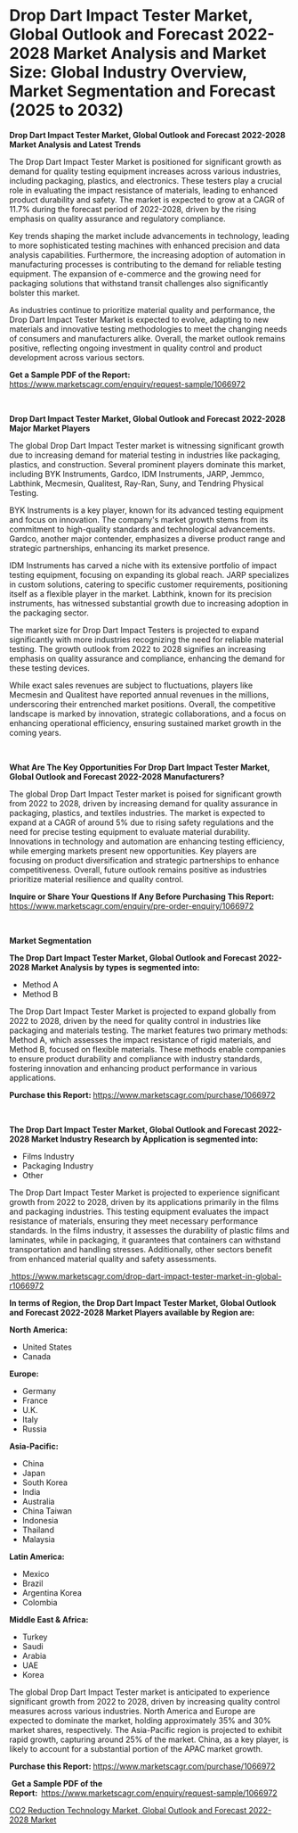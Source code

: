 <p><h1>Drop Dart Impact Tester Market, Global Outlook and Forecast 2022-2028 Market Analysis and Market Size: Global Industry Overview, Market Segmentation and Forecast (2025 to 2032)</h1></p><p><strong>Drop Dart Impact Tester Market, Global Outlook and Forecast 2022-2028 Market Analysis and Latest Trends</strong></p>
<p><p>The Drop Dart Impact Tester Market is positioned for significant growth as demand for quality testing equipment increases across various industries, including packaging, plastics, and electronics. These testers play a crucial role in evaluating the impact resistance of materials, leading to enhanced product durability and safety. The market is expected to grow at a CAGR of 11.7% during the forecast period of 2022-2028, driven by the rising emphasis on quality assurance and regulatory compliance.</p><p>Key trends shaping the market include advancements in technology, leading to more sophisticated testing machines with enhanced precision and data analysis capabilities. Furthermore, the increasing adoption of automation in manufacturing processes is contributing to the demand for reliable testing equipment. The expansion of e-commerce and the growing need for packaging solutions that withstand transit challenges also significantly bolster this market.</p><p>As industries continue to prioritize material quality and performance, the Drop Dart Impact Tester Market is expected to evolve, adapting to new materials and innovative testing methodologies to meet the changing needs of consumers and manufacturers alike. Overall, the market outlook remains positive, reflecting ongoing investment in quality control and product development across various sectors.</p></p>
<p><strong>Get a Sample PDF of the Report:&nbsp;</strong> <a href="https://www.marketscagr.com/enquiry/request-sample/1066972?utm_campaign=3189&utm_medium=2&utm_source=Github&utm_content=ia&utm_term=21032025&utm_id=drop-dart-impact-tester-market-global-outlook-and-forecast-2022-2028">https://www.marketscagr.com/enquiry/request-sample/1066972</a></p>
<p>&nbsp;</p>
<p><strong>Drop Dart Impact Tester Market, Global Outlook and Forecast 2022-2028 Major Market Players</strong></p>
<p><p>The global Drop Dart Impact Tester market is witnessing significant growth due to increasing demand for material testing in industries like packaging, plastics, and construction. Several prominent players dominate this market, including BYK Instruments, Gardco, IDM Instruments, JARP, Jemmco, Labthink, Mecmesin, Qualitest, Ray-Ran, Suny, and Tendring Physical Testing.</p><p>BYK Instruments is a key player, known for its advanced testing equipment and focus on innovation. The company's market growth stems from its commitment to high-quality standards and technological advancements. Gardco, another major contender, emphasizes a diverse product range and strategic partnerships, enhancing its market presence.</p><p>IDM Instruments has carved a niche with its extensive portfolio of impact testing equipment, focusing on expanding its global reach. JARP specializes in custom solutions, catering to specific customer requirements, positioning itself as a flexible player in the market. Labthink, known for its precision instruments, has witnessed substantial growth due to increasing adoption in the packaging sector.</p><p>The market size for Drop Dart Impact Testers is projected to expand significantly with more industries recognizing the need for reliable material testing. The growth outlook from 2022 to 2028 signifies an increasing emphasis on quality assurance and compliance, enhancing the demand for these testing devices.</p><p>While exact sales revenues are subject to fluctuations, players like Mecmesin and Qualitest have reported annual revenues in the millions, underscoring their entrenched market positions. Overall, the competitive landscape is marked by innovation, strategic collaborations, and a focus on enhancing operational efficiency, ensuring sustained market growth in the coming years.</p></p>
<p>&nbsp;</p>
<p><strong>What Are The Key Opportunities For Drop Dart Impact Tester Market, Global Outlook and Forecast 2022-2028 Manufacturers?</strong></p>
<p><p>The global Drop Dart Impact Tester market is poised for significant growth from 2022 to 2028, driven by increasing demand for quality assurance in packaging, plastics, and textiles industries. The market is expected to expand at a CAGR of around 5% due to rising safety regulations and the need for precise testing equipment to evaluate material durability. Innovations in technology and automation are enhancing testing efficiency, while emerging markets present new opportunities. Key players are focusing on product diversification and strategic partnerships to enhance competitiveness. Overall, future outlook remains positive as industries prioritize material resilience and quality control.</p></p>
<p><strong>Inquire or Share Your Questions If Any Before Purchasing This Report:</strong> <a href="https://www.marketscagr.com/enquiry/pre-order-enquiry/1066972?utm_campaign=3189&utm_medium=2&utm_source=Github&utm_content=ia&utm_term=21032025&utm_id=drop-dart-impact-tester-market-global-outlook-and-forecast-2022-2028">https://www.marketscagr.com/enquiry/pre-order-enquiry/1066972</a></p>
<p>&nbsp;</p>
<p><strong>Market Segmentation</strong></p>
<p><strong>The Drop Dart Impact Tester Market, Global Outlook and Forecast 2022-2028 Market Analysis by types is segmented into:</strong></p>
<p><ul><li>Method A</li><li>Method B</li></ul></p>
<p><p>The Drop Dart Impact Tester Market is projected to expand globally from 2022 to 2028, driven by the need for quality control in industries like packaging and materials testing. The market features two primary methods: Method A, which assesses the impact resistance of rigid materials, and Method B, focused on flexible materials. These methods enable companies to ensure product durability and compliance with industry standards, fostering innovation and enhancing product performance in various applications.</p></p>
<p><strong>Purchase this Report:&nbsp;</strong><a href="https://www.marketscagr.com/purchase/1066972?utm_campaign=3189&utm_medium=2&utm_source=Github&utm_content=ia&utm_term=21032025&utm_id=drop-dart-impact-tester-market-global-outlook-and-forecast-2022-2028">https://www.marketscagr.com/purchase/1066972</a></p>
<p>&nbsp;</p>
<p><strong>The Drop Dart Impact Tester Market, Global Outlook and Forecast 2022-2028 Market Industry Research by Application is segmented into:</strong></p>
<p><ul><li>Films Industry</li><li>Packaging Industry</li><li>Other</li></ul></p>
<p><p>The Drop Dart Impact Tester Market is projected to experience significant growth from 2022 to 2028, driven by its applications primarily in the films and packaging industries. This testing equipment evaluates the impact resistance of materials, ensuring they meet necessary performance standards. In the films industry, it assesses the durability of plastic films and laminates, while in packaging, it guarantees that containers can withstand transportation and handling stresses. Additionally, other sectors benefit from enhanced material quality and safety assessments.</p></p>
<p><a href="https://www.marketscagr.com/drop-dart-impact-tester-market-in-global-r1066972?utm_campaign=3189&utm_medium=2&utm_source=Github&utm_content=ia&utm_term=21032025&utm_id=drop-dart-impact-tester-market-global-outlook-and-forecast-2022-2028">&nbsp;https://www.marketscagr.com/drop-dart-impact-tester-market-in-global-r1066972</a></p>
<p><strong>In terms of Region, the Drop Dart Impact Tester Market, Global Outlook and Forecast 2022-2028 Market Players available by Region are:</strong></p>
<p>
    <p> <strong> North America: </strong>
        <ul>
            <li>United States</li>
            <li>Canada</li>
        </ul>
        </p> 
    <p> <strong> Europe: </strong>
        <ul>
            <li>Germany</li>
            <li>France</li>
            <li>U.K.</li>
            <li>Italy</li>
            <li>Russia</li>
        </ul>
        </p> 
    <p> <strong> Asia-Pacific: </strong>
        <ul>
            <li>China</li>
            <li>Japan</li>
            <li>South Korea</li>
            <li>India</li>
            <li>Australia</li>
            <li>China Taiwan</li>
            <li>Indonesia</li>
            <li>Thailand</li>
            <li>Malaysia</li>
        </ul>
        </p> 
    <p> <strong> Latin America: </strong>
        <ul>
            <li>Mexico</li>
            <li>Brazil</li>
            <li>Argentina Korea</li>
            <li>Colombia</li>
        </ul>
        </p> 
    <p> <strong> Middle East & Africa: </strong>
        <ul>
            <li>Turkey</li>
            <li>Saudi</li>
            <li>Arabia</li>
            <li>UAE</li>
            <li>Korea</li>
        </ul>
    </p>
    </p>
<p><p>The global Drop Dart Impact Tester market is anticipated to experience significant growth from 2022 to 2028, driven by increasing quality control measures across various industries. North America and Europe are expected to dominate the market, holding approximately 35% and 30% market shares, respectively. The Asia-Pacific region is projected to exhibit rapid growth, capturing around 25% of the market. China, as a key player, is likely to account for a substantial portion of the APAC market growth.</p></p>
<p><strong>Purchase this Report: </strong><a href="https://www.marketscagr.com/purchase/1066972?utm_campaign=3189&utm_medium=2&utm_source=Github&utm_content=ia&utm_term=21032025&utm_id=drop-dart-impact-tester-market-global-outlook-and-forecast-2022-2028">https://www.marketscagr.com/purchase/1066972</a></p>
<p>&nbsp;<strong>Get a Sample PDF of the Report:&nbsp;&nbsp;</strong><a href="https://www.marketscagr.com/enquiry/request-sample/1066972?utm_campaign=3189&utm_medium=2&utm_source=Github&utm_content=ia&utm_term=21032025&utm_id=drop-dart-impact-tester-market-global-outlook-and-forecast-2022-2028">https://www.marketscagr.com/enquiry/request-sample/1066972</a></p>
<p><strong></strong></p>
<p><p><a href="https://github.com/busamoleankk/Market-Research-Report-List-1/blob/main/co2-reduction-technology-market-global-outlook-and-forecast-2022-2028-market.md?utm_campaign=3189&utm_medium=2&utm_source=Github&utm_content=ia&utm_term=21032025&utm_id=drop-dart-impact-tester-market-global-outlook-and-forecast-2022-2028">CO2 Reduction Technology Market, Global Outlook and Forecast 2022-2028 Market</a></p></p>